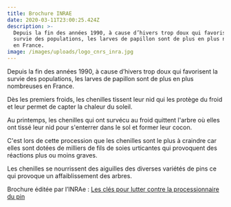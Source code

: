```yaml
---
title: Brochure INRAE
date: 2020-03-11T23:00:25.424Z
description: >-
  Depuis la fin des années 1990, à cause d’hivers trop doux qui favorisent la
  survie des populations, les larves de papillon sont de plus en plus nombreuses
  en France.
image: /images/uploads/logo_cnrs_inra.jpg
---
```

Depuis la fin des années 1990, à cause d’hivers trop doux qui favorisent la survie des populations, les larves de papillon sont de plus en plus nombreuses en France.

Dès les premiers froids, les chenilles tissent leur nid qui les protège du froid et leur permet de capter la chaleur du soleil.

Au printemps, les chenilles qui ont survécu au froid quittent l'arbre où elles ont tissé leur nid pour s'enterrer dans le sol et former leur cocon.

C'est lors de cette procession que les chenilles sont le plus à craindre car elles sont dotées de milliers de fils de soies urticantes qui provoquent des réactions plus ou moins graves.

Les chenilles se nourrissent des aiguilles des diverses variétés de pins ce qui provoque un affaiblissement des arbres.

Brochure éditée par l’INRAe : [Les clés pour lutter contre la processionnaire du pin](https://stop-chenilles.netlify.com/images/uploads/document_inra_preconisations_lutte_chenille_processionnaire.pdf)